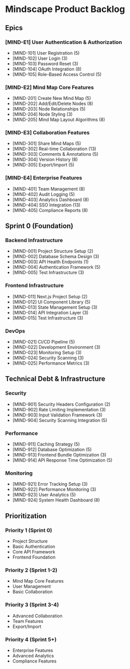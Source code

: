 # Mindscape Product Backlog

## Epics

### [MIND-E1] User Authentication & Authorization
- [MIND-101] User Registration (5)
- [MIND-102] User Login (3)
- [MIND-103] Password Reset (3)
- [MIND-104] OAuth Integration (8)
- [MIND-105] Role-Based Access Control (5)

### [MIND-E2] Mind Map Core Features
- [MIND-201] Create New Mind Map (5)
- [MIND-202] Add/Edit/Delete Nodes (8)
- [MIND-203] Node Relationships (5)
- [MIND-204] Node Styling (3)
- [MIND-205] Mind Map Layout Algorithms (8)

### [MIND-E3] Collaboration Features
- [MIND-301] Share Mind Maps (5)
- [MIND-302] Real-time Collaboration (13)
- [MIND-303] Comments & Annotations (5)
- [MIND-304] Version History (8)
- [MIND-305] Export/Import (5)

### [MIND-E4] Enterprise Features
- [MIND-401] Team Management (8)
- [MIND-402] Audit Logging (5)
- [MIND-403] Analytics Dashboard (8)
- [MIND-404] SSO Integration (13)
- [MIND-405] Compliance Reports (8)

## Sprint 0 (Foundation)

### Backend Infrastructure
- [MIND-001] Project Structure Setup (2)
- [MIND-002] Database Schema Design (3)
- [MIND-003] API Health Endpoints (1)
- [MIND-004] Authentication Framework (5)
- [MIND-005] Test Infrastructure (3)

### Frontend Infrastructure
- [MIND-011] Next.js Project Setup (2)
- [MIND-012] UI Component Library (5)
- [MIND-013] State Management Setup (3)
- [MIND-014] API Integration Layer (3)
- [MIND-015] Test Infrastructure (3)

### DevOps
- [MIND-021] CI/CD Pipeline (5)
- [MIND-022] Development Environment (3)
- [MIND-023] Monitoring Setup (3)
- [MIND-024] Security Scanning (3)
- [MIND-025] Performance Metrics (3)

## Technical Debt & Infrastructure

### Security
- [MIND-901] Security Headers Configuration (2)
- [MIND-902] Rate Limiting Implementation (3)
- [MIND-903] Input Validation Framework (3)
- [MIND-904] Security Scanning Integration (5)

### Performance
- [MIND-911] Caching Strategy (5)
- [MIND-912] Database Optimization (5)
- [MIND-913] Frontend Bundle Optimization (3)
- [MIND-914] API Response Time Optimization (5)

### Monitoring
- [MIND-921] Error Tracking Setup (3)
- [MIND-922] Performance Monitoring (3)
- [MIND-923] User Analytics (5)
- [MIND-924] System Health Dashboard (8)

## Prioritization

### Priority 1 (Sprint 0)
- Project Structure
- Basic Authentication
- Core API Framework
- Frontend Foundation

### Priority 2 (Sprint 1-2)
- Mind Map Core Features
- User Management
- Basic Collaboration

### Priority 3 (Sprint 3-4)
- Advanced Collaboration
- Team Features
- Export/Import

### Priority 4 (Sprint 5+)
- Enterprise Features
- Advanced Analytics
- Compliance Features 
